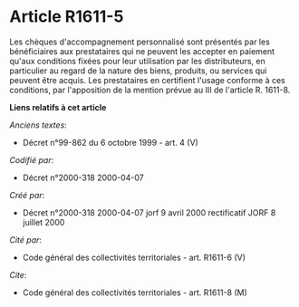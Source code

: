 # Article R1611-5

Les chèques d'accompagnement personnalisé sont présentés par les bénéficiaires aux prestataires qui ne peuvent les accepter
en paiement qu'aux conditions fixées pour leur utilisation par les distributeurs, en particulier au regard de la nature des
biens, produits, ou services qui peuvent être acquis. Les prestataires en certifient l'usage conforme à ces conditions, par
l'apposition de la mention prévue au III de l'article R. 1611-8.

**Liens relatifs à cet article**

_Anciens textes_:

  - Décret n°99-862 du 6 octobre 1999 - art. 4 (V)

_Codifié par_:

  - Décret n°2000-318 2000-04-07

_Créé par_:

  - Décret n°2000-318 2000-04-07 jorf 9 avril 2000 rectificatif JORF 8 juillet 2000

_Cité par_:

  - Code général des collectivités territoriales - art. R1611-6 (V)

_Cite_:

  - Code général des collectivités territoriales - art. R1611-8 (M)
